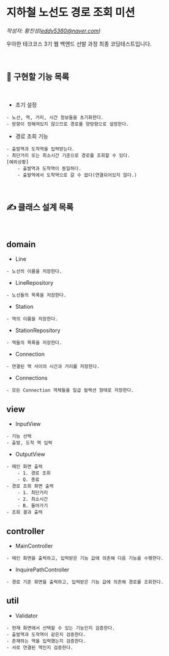# 지하철 노선도 경로 조회 미션

*작성자: 황진성(eddy5360@naver.com)*

우아한 테크코스 3기 웹 백엔드 선발 과정 최종 코딩테스트입니다.

<br>

## 📃 구현할 기능 목록

<br>

* 초기 설정
```
- 노선, 역, 거리, 시간 정보들을 초기화한다.
- 방향이 정해져있지 않으므로 경로를 양방향으로 설정한다.
```

* 경로 조회 기능
```
- 출발역과 도착역을 입력받는다.
- 최단거리 또는 최소시간 기준으로 경로를 조회할 수 있다.
[예외상황]
    - 출발역과 도착역이 동일하다.
    - 출발역에서 도착역으로 갈 수 없다(연결되어있지 않다.)
```

<br>

## ✍ 클래스 설계 목록

<br>

## domain

* Line
```
- 노선의 이름을 저장한다.
```

* LineRepository
```
- 노선들의 목록을 저장한다.
```

* Station
```
- 역의 이름을 저장한다.
```

* StationRepository
```
- 역들의 목록을 저장한다.
```

* Connection
```
- 연결된 역 사이의 시간과 거리를 저장한다.
```

* Connections
```
- 모든 Connection 객체들을 일급 컬렉션 형태로 저장한다.
```


## view

* InputView
```
- 기능 선택
- 출발, 도착 역 입력
```

* OutputView
```
- 메인 화면 출력
    - 1. 경로 조회
    - Q. 종료
- 경로 조회 화면 출력
    - 1. 최단거리
    - 2. 최소시간
    - B. 돌아가기
- 조회 결과 출력
```


## controller

* MainController
```
- 메인 화면을 출력하고, 입력받은 기능 값에 의존해 다음 기능을 수행한다.
```

* InquirePathController
```
- 경로 기준 화면을 출력하고, 입력받은 기능 값에 의존해 경로를 조회한다.
```


## util

* Validator
```
- 현재 화면에서 선택할 수 있는 기능인지 검증한다.
- 출발역과 도착역이 같은지 검증한다.
- 존재하는 역을 입력했는지 검증한다.
- 서로 연결된 역인지 검증한다.
```